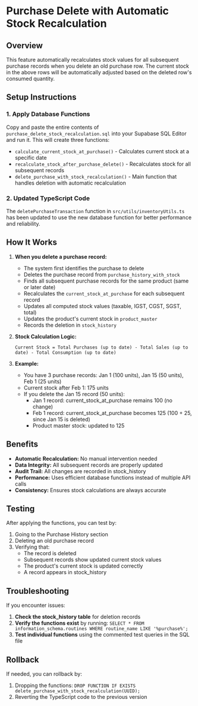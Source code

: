 # Purchase Delete with Automatic Stock Recalculation

## Overview
This feature automatically recalculates stock values for all subsequent purchase records when you delete an old purchase row. The current stock in the above rows will be automatically adjusted based on the deleted row's consumed quantity.

## Setup Instructions

### 1. Apply Database Functions
Copy and paste the entire contents of `purchase_delete_stock_recalculation.sql` into your Supabase SQL Editor and run it. This will create three functions:

- `calculate_current_stock_at_purchase()` - Calculates current stock at a specific date
- `recalculate_stock_after_purchase_delete()` - Recalculates stock for all subsequent records
- `delete_purchase_with_stock_recalculation()` - Main function that handles deletion with automatic recalculation

### 2. Updated TypeScript Code
The `deletePurchaseTransaction` function in `src/utils/inventoryUtils.ts` has been updated to use the new database function for better performance and reliability.

## How It Works

1. **When you delete a purchase record:**
   - The system first identifies the purchase to delete
   - Deletes the purchase record from `purchase_history_with_stock`
   - Finds all subsequent purchase records for the same product (same or later date)
   - Recalculates the `current_stock_at_purchase` for each subsequent record
   - Updates all computed stock values (taxable, IGST, CGST, SGST, total)
   - Updates the product's current stock in `product_master`
   - Records the deletion in `stock_history`

2. **Stock Calculation Logic:**
   ```
   Current Stock = Total Purchases (up to date) - Total Sales (up to date) - Total Consumption (up to date)
   ```

3. **Example:**
   - You have 3 purchase records: Jan 1 (100 units), Jan 15 (50 units), Feb 1 (25 units)
   - Current stock after Feb 1: 175 units
   - If you delete the Jan 15 record (50 units):
     - Jan 1 record: current_stock_at_purchase remains 100 (no change)
     - Feb 1 record: current_stock_at_purchase becomes 125 (100 + 25, since Jan 15 is deleted)
     - Product master stock: updated to 125

## Benefits

- **Automatic Recalculation:** No manual intervention needed
- **Data Integrity:** All subsequent records are properly updated
- **Audit Trail:** All changes are recorded in stock_history
- **Performance:** Uses efficient database functions instead of multiple API calls
- **Consistency:** Ensures stock calculations are always accurate

## Testing

After applying the functions, you can test by:

1. Going to the Purchase History section
2. Deleting an old purchase record
3. Verifying that:
   - The record is deleted
   - Subsequent records show updated current stock values
   - The product's current stock is updated correctly
   - A record appears in stock_history

## Troubleshooting

If you encounter issues:

1. **Check the stock_history table** for deletion records
2. **Verify the functions exist** by running: `SELECT * FROM information_schema.routines WHERE routine_name LIKE '%purchase%';`
3. **Test individual functions** using the commented test queries in the SQL file

## Rollback

If needed, you can rollback by:
1. Dropping the functions: `DROP FUNCTION IF EXISTS delete_purchase_with_stock_recalculation(UUID);`
2. Reverting the TypeScript code to the previous version 